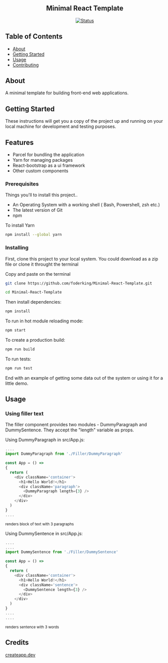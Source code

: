 <h2 align="center">Minimal React Template</h2>

<div align="center">

  [![Status](https://img.shields.io/badge/status-active-success.svg)]() 

</div>




## Table of Contents

+ [About](#about)
+ [Getting Started](#getting_started)
+ [Usage](#usage)
+ [Contributing](../CONTRIBUTING.md)

## About <a name = "about"></a>

A minimal template for building front-end web applications.

## Getting Started <a name = "getting_started"></a>

These instructions will get you a copy of the project up and running on your local machine for development and testing purposes.

## Features

+ Parcel for bundling the application
+ Yarn for managing packages
+ React-bootstrap as a ui framework
+ Other custom components

### Prerequisites

Things you'll to install this project..

+ An Operating System with a working shell ( Bash, Powershell, zsh etc.)
+ The latest version of Git
+ npm

To install Yarn
```sh
npm install --global yarn
```


### Installing

First, clone this project to your local system. You could download as a zip file or clone it throught the terminal

Copy and paste on the terminal

```sh
git clone https://github.com/foderking/Minimal-React-Template.git

cd Minimal-React-Template
```

Then install dependencies:

```sh
npm install
```

To run in hot module reloading mode:

```sh
npm start
```

To create a production build:

```sh
npm run build
```

To run tests:

```sh
npm run test
```

End with an example of getting some data out of the system or using it for a little demo.

## Usage <a name = "usage"></a>

### Using filler text

The filler component provides two modules - DummyParagraph and DummySentence.
They accept the "length" variable as props.

Using DummyParagraph in src/App.js:

```js
....
import DummyParagraph from './Filler/DummyParagraph'

const App = () =>
{
  return (
    <div className='container'>
      <h1>Hello World!</h1>
      <div className='paragraph'>
        <DummyParagraph length={3} />
      </div>
    </div>
  )
}
....
```
<sub>renders block of text with 3 paragraphs</sub>

Using DummySentence in src/App.js:

```js
....
....
import DummySentence from './Filler/DummySentence'

const App = () =>
{
  return (
    <div className='container'>
      <h1>Hello World!</h1>
      <div className='sentence'>
        <DummySentence length={3} />
      </div>
    </div>
  )
}
....
....
```

<sub>renders sentence with 3 words</sub>

## Credits

[createapp.dev](https://createapp.dev/)
